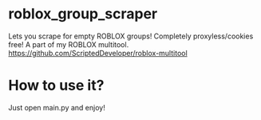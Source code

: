 # roblox_group_scraper
Lets you scrape for empty ROBLOX groups! Completely proxyless/cookies free! A part of my ROBLOX multitool. 
https://github.com/ScriptedDeveloper/roblox-multitool

# How to use it?
Just open main.py and enjoy!
